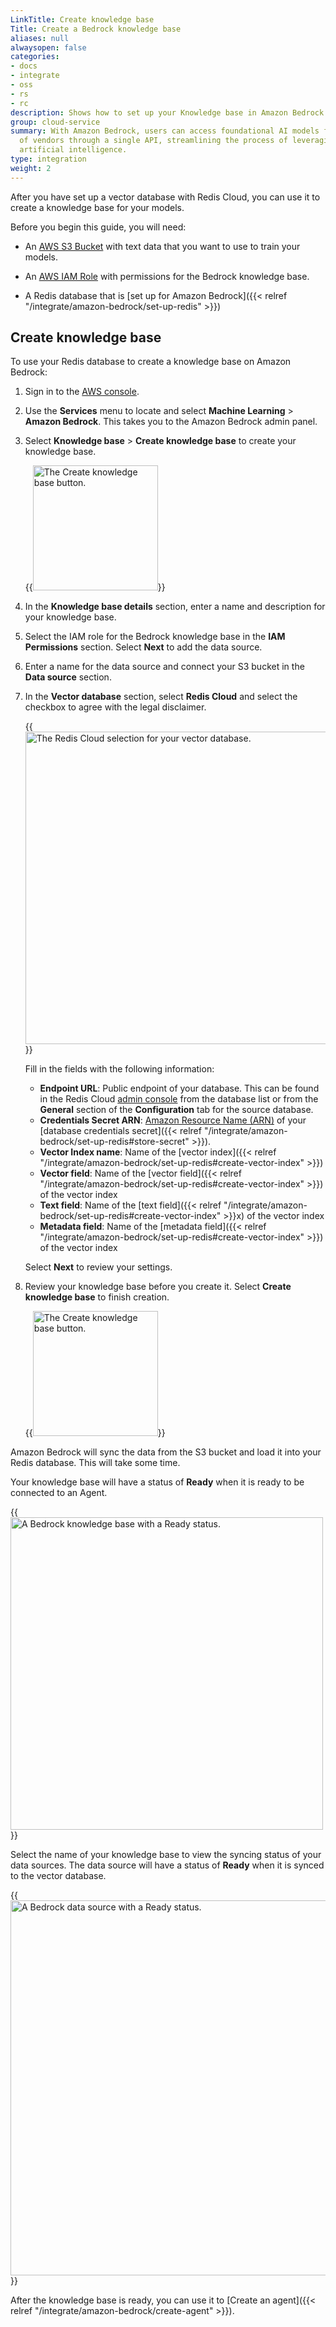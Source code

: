 ```yaml
---
LinkTitle: Create knowledge base
Title: Create a Bedrock knowledge base
aliases: null
alwaysopen: false
categories:
- docs
- integrate
- oss
- rs
- rc
description: Shows how to set up your Knowledge base in Amazon Bedrock.
group: cloud-service
summary: With Amazon Bedrock, users can access foundational AI models from a variety
  of vendors through a single API, streamlining the process of leveraging generative
  artificial intelligence.
type: integration
weight: 2
---
```


After you have set up a vector database with Redis Cloud, you can use it to create a knowledge base for your models.

Before you begin this guide, you will need:

- An [AWS S3 Bucket](https://docs.aws.amazon.com/AmazonS3/latest/userguide/creating-buckets-s3.html) with text data that you want to use to train your models.

- An [AWS IAM Role](https://docs.aws.amazon.com/IAM/latest/UserGuide/id_roles_create_for-service.html) with permissions for the Bedrock knowledge base.

- A Redis database that is [set up for Amazon Bedrock]({{< relref  "/integrate/amazon-bedrock/set-up-redis" >}})

## Create knowledge base 

To use your Redis database to create a knowledge base on Amazon Bedrock:

1. Sign in to the [AWS console](https://console.aws.amazon.com/). 

1. Use the **Services** menu to locate and select **Machine Learning** > **Amazon Bedrock**.  This takes you to the Amazon Bedrock admin panel.

1. Select **Knowledge base** > **Create knowledge base** to create your knowledge base.

    {{<image filename="/images/rc/bedrock-aws-button-create-knowledge-base.png" width="200px" alt="The Create knowledge base button." >}}

1. In the **Knowledge base details** section, enter a name and description for your knowledge base. 

1. Select the IAM role for the Bedrock knowledge base in the **IAM Permissions** section. Select **Next** to add the data source.

1. Enter a name for the data source and connect your S3 bucket in the **Data source** section.

1. In the **Vector database** section, select **Redis Cloud** and select the checkbox to agree with the legal disclaimer.

    {{<image filename="/images/rc/bedrock-aws-select-redis-vector-db.png" width="500px" alt="The Redis Cloud selection for your vector database." >}}

    Fill in the fields with the following information:

    - **Endpoint URL**: Public endpoint of your database. This can be found in the Redis Cloud [admin console](https://app.redislabs.com/) from the database list or from the **General** section of the **Configuration** tab for the source database.
    - **Credentials Secret ARN**: [Amazon Resource Name (ARN)](https://docs.aws.amazon.com/secretsmanager/latest/userguide/reference_iam-permissions.html#iam-resources) of your [database credentials secret]({{< relref  "/integrate/amazon-bedrock/set-up-redis#store-secret" >}}).
    - **Vector Index name**: Name of the [vector index]({{< relref  "/integrate/amazon-bedrock/set-up-redis#create-vector-index" >}}) 
    - **Vector field**: Name of the [vector field]({{< relref  "/integrate/amazon-bedrock/set-up-redis#create-vector-index" >}}) of the vector index
    - **Text field**: Name of the [text field]({{< relref  "/integrate/amazon-bedrock/set-up-redis#create-vector-index" >}}x) of the vector index
    - **Metadata field**: Name of the [metadata field]({{< relref  "/integrate/amazon-bedrock/set-up-redis#create-vector-index" >}}) of the vector index

    Select **Next** to review your settings.

2. Review your knowledge base before you create it. Select **Create knowledge base** to finish creation.

    {{<image filename="/images/rc/bedrock-aws-button-create-knowledge-base.png" width="200px" alt="The Create knowledge base button." >}}

Amazon Bedrock will sync the data from the S3 bucket and load it into your Redis database. This will take some time.

Your knowledge base will have a status of **Ready** when it is ready to be connected to an Agent.

{{<image filename="/images/rc/bedrock-aws-status-knowledge-base-ready.png" width="500px" alt="A Bedrock knowledge base with a Ready status." >}}

Select the name of your knowledge base to view the syncing status of your data sources. The data source will have a status of **Ready** when it is synced to the vector database.

{{<image filename="/images/rc/bedrock-aws-status-data-source-ready.png" width="600px" alt="A Bedrock data source with a Ready status." >}}

After the knowledge base is ready, you can use it to [Create an agent]({{< relref  "/integrate/amazon-bedrock/create-agent" >}}).
